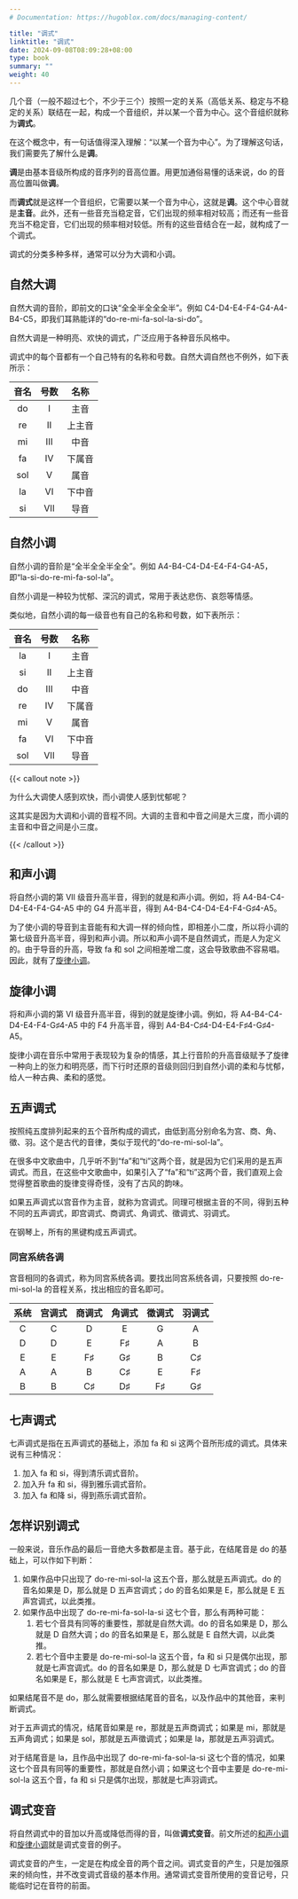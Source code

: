 ```yaml
---
# Documentation: https://hugoblox.com/docs/managing-content/

title: "调式"
linktitle: "调式"
date: 2024-09-08T08:09:28+08:00
type: book
summary: ""
weight: 40
---
```


<!--more-->

几个音（一般不超过七个，不少于三个）按照一定的关系（高低关系、稳定与不稳定的关系）联结在一起，构成一个音组织，并以某一个音为中心。这个音组织就称为**调式**。

在这个概念中，有一句话值得深入理解：“以某一个音为中心”。为了理解这句话，我们需要先了解什么是**调**。

**调**是由基本音级所构成的音序列的音高位置。用更加通俗易懂的话来说，do 的音高位置叫做**调**。

而**调式**就是这样一个音组织，它需要以某一个音为中心，这就是**调**。这个中心音就是**主音**。此外，还有一些音充当稳定音，它们出现的频率相对较高；而还有一些音充当不稳定音，它们出现的频率相对较低。所有的这些音结合在一起，就构成了一个调式。

调式的分类多种多样，通常可以分为大调和小调。

## 自然大调

自然大调的音阶，即前文的口诀“全全半全全全半”。例如 C4-D4-E4-F4-G4-A4-B4-C5，即我们耳熟能详的“do-re-mi-fa-sol-la-si-do”。

自然大调是一种明亮、欢快的调式，广泛应用于各种音乐风格中。

调式中的每个音都有一个自己特有的名称和号数。自然大调自然也不例外，如下表所示：

| 音名 | 号数 |  名称  |
| :--: | :--: | :----: |
|  do  |  I   |  主音  |
|  re  |  II  | 上主音 |
|  mi  | III  |  中音  |
|  fa  |  IV  | 下属音 |
| sol  |  V   |  属音  |
|  la  |  VI  | 下中音 |
|  si  | VII  |  导音  |

## 自然小调

自然小调的音阶是“全半全全半全全”。例如 A4-B4-C4-D4-E4-F4-G4-A5，即“la-si-do-re-mi-fa-sol-la”。

自然小调是一种较为忧郁、深沉的调式，常用于表达悲伤、哀怨等情感。

类似地，自然小调的每一级音也有自己的名称和号数，如下表所示：

| 音名 | 号数 |  名称  |
| :--: | :--: | :----: |
|  la  |  I   |  主音  |
|  si  |  II  | 上主音 |
|  do  | III  |  中音  |
|  re  |  IV  | 下属音 |
|  mi  |  V   |  属音  |
|  fa  |  VI  | 下中音 |
| sol  | VII  |  导音  |

{{< callout note >}}

为什么大调使人感到欢快，而小调使人感到忧郁呢？

这其实是因为大调和小调的音程不同。大调的主音和中音之间是大三度，而小调的主音和中音之间是小三度。

{{< /callout >}}

## 和声小调

将自然小调的第 VII 级音升高半音，得到的就是和声小调。例如，将 A4-B4-C4-D4-E4-F4-G4-A5 中的 G4 升高半音，得到 A4-B4-C4-D4-E4-F4-G♯4-A5。

为了使小调的导音到主音能有和大调一样的倾向性，即相差小二度，所以将小调的第七级音升高半音，得到和声小调。所以和声小调不是自然调式，而是人为定义的。由于导音的升高，导致 fa 和 sol 之间相差增二度，这会导致歌曲不容易唱。因此，就有了[旋律小调](./#旋律小调)。

## 旋律小调

将和声小调的第 VI 级音升高半音，得到的就是旋律小调。例如，将 A4-B4-C4-D4-E4-F4-G♯4-A5 中的 F4 升高半音，得到 A4-B4-C♯4-D4-E4-F♯4-G♯4-A5。

旋律小调在音乐中常用于表现较为复杂的情感，其上行音阶的升高音级赋予了旋律一种向上的张力和明亮感，而下行时还原的音级则回归到自然小调的柔和与忧郁，给人一种古典、柔和的感觉。

## 五声调式

按照纯五度排列起来的五个音所构成的调式，由低到高分别命名为宫、商、角、徵、羽。这个是古代的音律，类似于现代的“do-re-mi-sol-la”。

在很多中文歌曲中，几乎听不到“fa”和“ti”这两个音，就是因为它们采用的是五声调式。而且，在这些中文歌曲中，如果引入了“fa”和“ti”这两个音，我们直观上会觉得整首歌曲的旋律变得奇怪，没有了古风的韵味。

如果五声调式以宫音作为主音，就称为宫调式。同理可根据主音的不同，得到五种不同的五声调式，即宫调式、商调式、角调式、徵调式、羽调式。

在钢琴上，所有的黑键构成五声调式。

### 同宫系统各调

宫音相同的各调式，称为同宫系统各调。要找出同宫系统各调，只要按照 do-re-mi-sol-la 的音程关系，找出相应的音名即可。

| 系统 | 宫调式 | 商调式 | 角调式 | 徵调式 | 羽调式 |
| :--: | :----: | :----: | :----: | :----: | :----: |
|  C   |   C    |   D    |   E    |   G    |   A    |
|  D   |   D    |   E    |   F♯   |   A    |   B    |
|  E   |   E    |   F♯   |   G♯   |   B    |   C♯   |
|  A   |   A    |   B    |   C♯   |   E    |   F♯   |
|  B   |   B    |   C♯   |   D♯   |   F♯   |   G♯   |

## 七声调式

七声调式是指在五声调式的基础上，添加 fa 和 si 这两个音所形成的调式。具体来说有三种情况：

1. 加入 fa 和 si，得到清乐调式音阶。
2. 加入升 fa 和 si，得到雅乐调式音阶。
3. 加入 fa 和降 si，得到燕乐调式音阶。

## 怎样识别调式

一般来说，音乐作品的最后一音绝大多数都是主音。基于此，在结尾音是 do 的基础上，可以作如下判断：

1. 如果作品中只出现了 do-re-mi-sol-la 这五个音，那么就是五声调式。do 的音名如果是 D，那么就是 D 五声宫调式；do 的音名如果是 E，那么就是 E 五声宫调式，以此类推。
2. 如果作品中出现了 do-re-mi-fa-sol-la-si 这七个音，那么有两种可能：
   1. 若七个音具有同等的重要性，那就是自然大调。do 的音名如果是 D，那么就是 D 自然大调；do 的音名如果是 E，那么就是 E 自然大调，以此类推。
   2. 若七个音中主要是 do-re-mi-sol-la 这五个音，fa 和 si 只是偶尔出现，那就是七声宫调式。do 的音名如果是 D，那么就是 D 七声宫调式；do 的音名如果是 E，那么就是 E 七声宫调式，以此类推。

如果结尾音不是 do，那么就需要根据结尾音的音名，以及作品中的其他音，来判断调式。

对于五声调式的情况，结尾音如果是 re，那就是五声商调式；如果是 mi，那就是五声角调式；如果是 sol，那就是五声徵调式；如果是 la，那就是五声羽调式。

对于结尾音是 la，且作品中出现了 do-re-mi-fa-sol-la-si 这七个音的情况，如果这七个音具有同等的重要性，那就是自然小调；如果这七个音中主要是 do-re-mi-sol-la 这五个音，fa 和 si 只是偶尔出现，那就是七声羽调式。

## 调式变音

将自然调式中的音加以升高或降低而得的音，叫做**调式变音**。前文所述的[和声小调](./#和声小调)和[旋律小调](./#旋律小调)就是调式变音的例子。

调式变音的产生，一定是在构成全音的两个音之间。调式变音的产生，只是加强原来的倾向性，并不改变调式音级的基本作用。通常调式变音所使用的变音记号，只能临时记在音符的前面。
